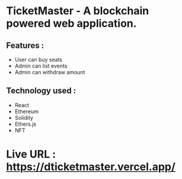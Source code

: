# TicketMaster - A blockchain powered web application.

## Features : 
- User can buy seats
- Admin can list events
- Admin can withdraw amount

## Technology used :
- React
- Ethereum
- Solidity
- Ethers.js
- NFT

# Live URL :  https://dticketmaster.vercel.app/


